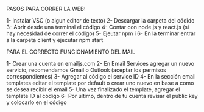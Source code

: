 PASOS PARA CORRER LA WEB:

1- Instalar VSC (o algun editor de texto)
2- Descargar la carpeta del códido
3- Abrir desde una terminal el código
4- Contar con node.js y react.js (si hay necesidad de correr el código)
5- Ejeutar npm i
6- En la terminar entrar a la carpeta client y ejecutar npm start


PARA EL CORRECTO FUNCIONAMIENTO DEL MAIL

1- Crear una cuenta en emailjs.com
2- En Email Services agregar un nuevo servicio, recomendamos Gmail o Outlook (aceptar los permisos correspondientes)
3- Agregar al código el service ID
4- En la sección email templates editar el template por default o crear uno nuevo en base a como se desea recibir el email
5- Una vez finalizado el template, agregar el template ID al código
6- Por último, dentro de tu cuenta revisar el public key y colocarlo en el código


